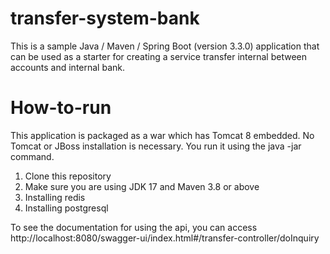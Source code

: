 # transfer-system-bank

This is a sample Java / Maven / Spring Boot (version 3.3.0) application that can be used as a 
starter for creating a service transfer internal between accounts and internal bank.

# How-to-run
This application is packaged as a war which has Tomcat 8 embedded. No Tomcat or JBoss installation is necessary. You run it using the java -jar command.

1. Clone this repository
2. Make sure you are using JDK 17 and Maven 3.8 or above
3. Installing redis
4. Installing postgresql

To see the documentation for using the api, you can access
http://localhost:8080/swagger-ui/index.html#/transfer-controller/doInquiry


